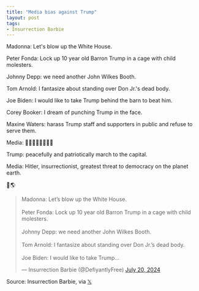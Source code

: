 ```yaml
---
title: "Media bias against Trump"
layout: post
tags:
- Insurrection Barbie
---
```


Madonna: Let's blow up the White House.

Peter Fonda: Lock up 10 year old Barron Trump in a cage with child molesters.

Johnny Depp: we need another John Wilkes Booth.

Tom Arnold: I fantasize about standing over Don Jr.'s dead body.

Joe Biden: I would like to take Trump behind the barn to beat him.

Corey Booker: I dream of punching Trump in the face.

Maxine Waters: harass Trump staff and supporters in public and refuse to serve them.

Media: 🦗🦗🦗🦗🦗🦗🇺🇸

Trump: peacefully and patriotically march to the capital.

Media: Hitler, insurrectionist, greatest threat to democracy on the planet earth.

🤡🌎

<blockquote class="twitter-tweet"><p lang="en" dir="ltr">Madonna: Let’s blow up the White House. <br><br>Peter Fonda: Lock up 10 year old Barron Trump in a cage with child molesters. <br><br>Johnny Depp: we need another John Wilkes Booth. <br><br>Tom Arnold: I fantasize about standing over Don Jr.’s dead body. <br><br>Joe Biden: I would like to take Trump…</p>&mdash; Insurrection Barbie (@DefiyantlyFree) <a href="https://twitter.com/DefiyantlyFree/status/1814499222726574206?ref_src=twsrc%5Etfw">July 20, 2024</a></blockquote> <script async src="https://platform.twitter.com/widgets.js" charset="utf-8"></script>

Source: Insurrection Barbie, via [𝕏](https://x.com)
